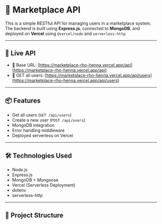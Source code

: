 # 🛒 Marketplace API

This is a simple RESTful API for managing users in a marketplace system. The backend is built using **Express.js**, connected to **MongoDB**, and deployed on **Vercel** using `@vercel/node` and `serverless-http`.

---

## 🚀 Live API

- 🧪 Base URL: [https://marketplace-rho-henna.vercel.app/api](https://marketplace-rho-henna.vercel.app/api)
- 📄 GET all users: [https://marketplace-rho-henna.vercel.app/api/users](https://marketplace-rho-henna.vercel.app/api/users)

---

## 📦 Features

- Get all users (`GET /api/users`)
- Create a new user (`POST /api/users`)
- MongoDB integration
- Error handling middleware
- Deployed serverless on Vercel

---

## 🛠 Technologies Used

- Node.js
- Express.js
- MongoDB + Mongoose
- Vercel (Serverless Deployment)
- dotenv
- serverless-http

---

## 📁 Project Structure
